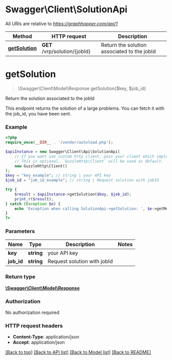 # Swagger\Client\SolutionApi

All URIs are relative to *https://graphhopper.com/api/1*

Method | HTTP request | Description
------------- | ------------- | -------------
[**getSolution**](SolutionApi.md#getSolution) | **GET** /vrp/solution/{jobId} | Return the solution associated to the jobId


# **getSolution**
> \Swagger\Client\Model\Response getSolution($key, $job_id)

Return the solution associated to the jobId

This endpoint returns the solution of a large problems. You can fetch it with the job_id, you have been sent.

### Example
```php
<?php
require_once(__DIR__ . '/vendor/autoload.php');

$apiInstance = new Swagger\Client\Api\SolutionApi(
    // If you want use custom http client, pass your client which implements `GuzzleHttp\ClientInterface`.
    // This is optional, `GuzzleHttp\Client` will be used as default.
    new GuzzleHttp\Client()
);
$key = "key_example"; // string | your API key
$job_id = "job_id_example"; // string | Request solution with jobId

try {
    $result = $apiInstance->getSolution($key, $job_id);
    print_r($result);
} catch (Exception $e) {
    echo 'Exception when calling SolutionApi->getSolution: ', $e->getMessage(), PHP_EOL;
}
?>
```

### Parameters

Name | Type | Description  | Notes
------------- | ------------- | ------------- | -------------
 **key** | **string**| your API key |
 **job_id** | **string**| Request solution with jobId |

### Return type

[**\Swagger\Client\Model\Response**](../Model/Response.md)

### Authorization

No authorization required

### HTTP request headers

 - **Content-Type**: application/json
 - **Accept**: application/json

[[Back to top]](#) [[Back to API list]](../../README.md#documentation-for-api-endpoints) [[Back to Model list]](../../README.md#documentation-for-models) [[Back to README]](../../README.md)

